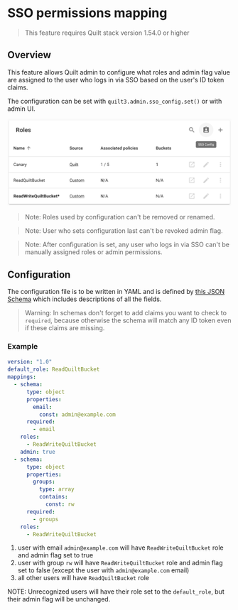 # SSO permissions mapping

> This feature requires Quilt stack version 1.54.0 or higher

## Overview

This feature allows Quilt admin to configure what roles and admin flag value are
assigned to the user who logs in via SSO based on the user's ID token claims.

The configuration can be set with `quilt3.admin.sso_config.set()` or with admin UI.

![admin UI for setting SSO permissions mapping](../imgs/admin-sso-config.png)

> Note: Roles used by configuration can't be removed or renamed.

> Note: User who sets configuration last can't be revoked admin flag.

> Note: After configuration is set, any user who logs in via SSO can't be manually
assigned roles or admin permissions.

## Configuration

The configuration file is to be written in YAML and is defined by [this JSON Schema](https://github.com/quiltdata/quilt/blob/master/shared/schemas/sso-config-1.0.json)
which includes descriptions of all the fields.

> Warning: In schemas don't forget to add claims you want to check to `required`,
because otherwise the schema will match any ID token even if these claims are missing.

### Example

```yaml
version: "1.0"
default_role: ReadQuiltBucket
mappings:
  - schema:
      type: object
      properties:
        email:
          const: admin@example.com
      required:
        - email
    roles:
      - ReadWriteQuiltBucket
    admin: true
  - schema:
      type: object
      properties:
        groups:
          type: array
          contains:
            const: rw
      required:
        - groups
    roles:
      - ReadWriteQuiltBucket
```

1. user with email `admin@example.com` will have `ReadWriteQuiltBucket` role and
admin flag set to true
1. user with group `rw` will have `ReadWriteQuiltBucket` role and admin flag set
to false (except the user with `admin@example.com` email)
1. all other users will have `ReadQuiltBucket` role

NOTE: Unrecognized users will have their role set to the `default_role`, but their admin flag will be unchanged.
